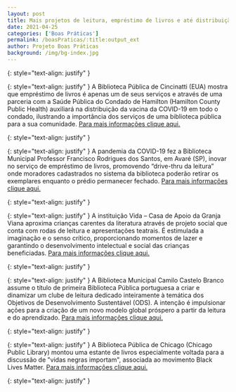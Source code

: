 ```yaml
---
layout: post
title: Mais projetos de leitura, empréstimo de livros e até distribuição de vacinas.
date: 2021-04-25
categories: ['Boas Práticas']
permalink: /boasPraticas/:title:output_ext
author: Projeto Boas Práticas
background: /img/bg-index.jpg
---
```

{: style="text-align: justify" }


{: style="text-align: justify" }
A Biblioteca Pública de Cincinatti (EUA) mostra que empréstimo de livros é apenas um de seus serviços e através de uma parceria com a Saúde Pública do Condado de Hamilton (Hamilton County Public Health) auxiliará na distribuição da vacina da COVID-19 em todo o condado, ilustrando a importância dos serviços de uma biblioteca pública para a sua comunidade.
[Para mais informações clique aqui.](http://www.bibliotecasdobrasil.com/2021/01/como-uma-biblioteca-publica-ajudara.html?fbclid=IwAR3jzJx8ze0DW41PE8NLHo4r0tvnZ2afmr9jUg4L29_n4-Un-T2k5n69X6o)

{: style="text-align: justify" }


{: style="text-align: justify" }
A pandemia da COVID-19 fez a Biblioteca Municipal Professor Francisco Rodrigues dos Santos, em Avaré (SP), inovar no serviço de empréstimo de livros, promovendo “drive-thru da leitura” onde moradores cadastrados no sistema da biblioteca poderão retirar os exemplares enquanto o prédio permanecer fechado.
[Para mais informações clique aqui.](https://g1.globo.com/sp/itapetininga-regiao/noticia/2021/02/07/biblioteca-promove-drive-thru-da-leitura-em-avare.ghtml?fbclid=IwAR3Zrx-XaXVsrYkbX0a6DFb-YJFEg5X0T8gjf9jYwN9GAcYDwpnUmre7qz8)

{: style="text-align: justify" }


{: style="text-align: justify" }
A instituição Vida – Casa de Apoio da Granja Viana aproxima crianças carentes da literatura através de projeto social que conta com rodas de leitura e apresentações teatrais. É estimulada a imaginação e o senso crítico, proporcionando momentos de lazer e garantindo o desenvolvimento intelectual e social das crianças beneficiadas.
[Para mais informações clique aqui.](https://falauniversidades.com.br/projeto-social-aproxima-criancas-carentes-a-pratica-da-leitura/)

{: style="text-align: justify" }


{: style="text-align: justify" }
A Biblioteca Municipal Camilo Castelo Branco assume o título de primeira Biblioteca Pública portuguesa a criar e dinamizar um clube de leitura dedicado inteiramente à temática dos Objetivos de Desenvolvimento Sustentável (ODS). A intenção é impulsionar ações para a criação de um novo modelo global próspero a partir da leitura e do aprendizado.
[Para mais informações clique aqui.](http://www.bibliotecacamilocastelobranco.org/?1&it=news&mop=3&co=7561&fbclid=IwAR0i5pM1QBD7Rd_jFcfYDVBUkriKKjjeG76617SlL14fMTxsdUtKACVdduo)

{: style="text-align: justify" }


{: style="text-align: justify" }
A Biblioteca Pública de Chicago (Chicago Public Library) montou uma estante de livros especialmente voltada para a discussão de "vidas negras importam", associada ao movimento Black Lives Matter.
[Para mais informações clique aqui.](https://chipublib.bibliocommons.com/list/share/709652867/1066283627)

{: style="text-align: justify" }

